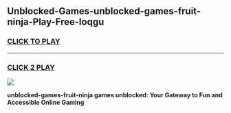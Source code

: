 
## Unblocked-Games-unblocked-games-fruit-ninja-Play-Free-loqgu
<h3>
<a href="https://premium76.site?title=unblocked-games-fruit-ninja&ref=20M">CLICK TO PLAY</a></h3>
<hr>

<h3>
<a href="https://premium76.site?title=unblocked-games-fruit-ninja&ref=20M">CLICK 2 PLAY</a>
  
</h3>

<a href="https://premium76.site?title=unblocked-games-fruit-ninja&ref=19M"><img src="https://clearcache.store/games.png"></a>


**unblocked-games-fruit-ninja games unblocked: Your Gateway to Fun and Accessible Online Gaming**
